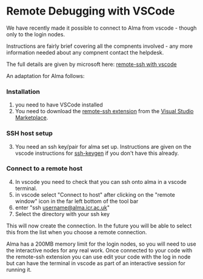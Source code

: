 # Remote Debugging with VSCode

We have recently made it possible to connect to Alma from vscode - though only to the login nodes.

Instructions are fairly brief covering all the compnents involved - any more information needed about any compnent contact the helpdesk.

The full details are given by microsoft here: [remote-ssh with vscode](https://code.visualstudio.com/docs/remote/ssh#:~:text=Connect%20to%20a%20remote%20host&text=In%20VS%20Code%2C%20select%20Remote,hostname%20as%20in%20step%201.)  

An adaptation for Alma follows:  

### Installation
1. you need to have VSCode installed
2. You need to download the [remote-ssh extension](https://marketplace.visualstudio.com/items?itemName=ms-vscode-remote.remote-ssh) from the [Visual Studio Marketplace](https://marketplace.visualstudio.com/).

### SSH host setup
3. You need an ssh key/pair for alma set up. Instructions are given on the vscode instructions for [ssh-keygen](https://code.visualstudio.com/docs/remote/troubleshooting#_improving-your-security-with-a-dedicated-key) if you don't have this already.

### Connect to a remote host
4. In vscode you need to check that you can ssh onto alma in a vscode terminal.
5. in vscode select "Connect to host" after clicking on the "remote window" icon in the far left bottom of the tool bar
6. enter "ssh username@alma.icr.ac.uk"
7. Select the directory with your ssh key

This will now create the connection. In the future you will be able to select this from the list when you choose a remote connection.

Alma has a 200MB memory limit for the login nodes, so you will need to use the interactive nodes for any real work. Once connected to your code with the remote-ssh extension you can use edit your code with the log in node but can have the terminal in vscode as part of an interactive session for running it.